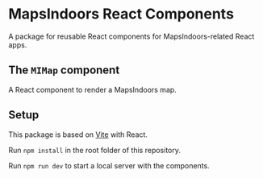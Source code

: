 # MapsIndoors React Components

A package for reusable React components for MapsIndoors-related React apps.

## The `MIMap` component

A React component to render a MapsIndoors map.

## Setup

This package is based on [Vite](https://vite.dev/) with React.

Run `npm install` in the root folder of this repository.

Run `npm run dev` to start a local server with the components.

